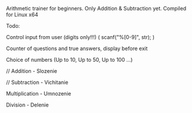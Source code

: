 Arithmetic trainer for beginners.
Only Addition & Subtraction yet.
Compiled for Linux x64



Todo: 

Control input from user (digits only!!!)   (  scanf("%[0-9]", str);  )

Counter of questions and true answers, display before exit

Choice of numbers  (Up to 10, Up to 50, Up to 100 ...)

// Addition - Slozenie

// Subtraction - Vichitanie

Multiplication - Umnozenie

Division - Delenie

 
